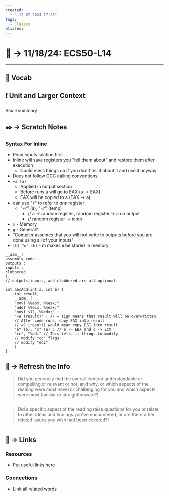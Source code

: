 ```yaml
---
created:
  - " 12-07-2024 17:28"
tags:
  - Classes
aliases:
---
```


# 📗 ->  11/18/24: ECS50-L14
---

## 🎤 Vocab



## ❗ Unit and Larger Context
Small summary




## ✒️ -> Scratch Notes
### Syntax For Inline
- Read inputs section first
- Inline will save registers you "tell them about" and restore them after execution
	- Could mess things up if you don't tell it about it and use it anyway
- Does not follow GCC calling conventions
- `+a (a)`  
	- Applied in output section
	- Before runs a will go to EAX (a -> EAX)
	- EAX will be copied to a (EAX -> a)
- can use "`r`" to refer to *any* register
	- "+r" (a), "=r" (temp)
		- // a -> random register, random register -> a on output
		- // random register -> temp
- `m` - Memory
- `g` - General?
- "Compiler assumes that you will not write to outputs before you are done using all of your inputs"
- `[b] "m" (b)` - m makes `b` be stored in memory
```
__asm__(
assembly code :
outputs :
inputs : 
clobbered 
);
// outputs,inputs, and clobbered are all optional
```
```
int abcAdd(int a, int b) {
	int result;
	__asm__(
	"movl %%ebx, %%eax;"
	"addl %%ecx, %%eax;"
	"movl $12, %%edx;" :
	"=a (result)" : // = sign means that result will be overwritten
	// After code runs, copy EAX into result
	// =S (result) would mean copy ESI into result
	"b" (b), "c" (a) : // b -> EBX and c -> ECX
	"cc", "%edi" // This tells it things to modify
	// modify "cc" flags
	// modify "edi"
	)
}
```




## 🧪 -> Refresh the Info
> Did you generally find the overall content understandable or compelling or relevant or not, and why, or which aspects of the reading were most novel or challenging for you and which aspects were most familiar or straightforward?)  
```

```

> Did a specific aspect of the reading raise questions for you or relate to other ideas and findings you’ve encountered, or are there other related issues you wish had been covered?)
```

```




## 🔗 -> Links
### Resources
- Put useful links here


### Connections
- Link all related words
